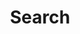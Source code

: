 ---
title: "Search"
image: cover.jpg
slug: "search"
layout: "search"
outputs:
    - html
    - json
# menu:
#     main:
#         weight: 6
#         params: 
#             icon: search
---